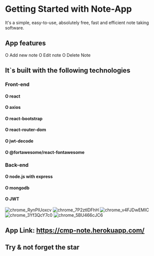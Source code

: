 # Getting Started with Note-App
It's a simple, easy-to-use, absolutely free, fast and efficient note taking software.

## App features
  O Add new note
  O Edit note
  O Delete Note
  
## It`s built with the following technologies
### Front-end
  #### O react
  #### O axios
  #### O react-bootstrap
  #### O react-router-dom
  #### O jwt-decode
  #### O @fortawesome/react-fontawesome
  
### Back-end
  #### O node.js with express
  #### O mongodb
  #### O JWT

![chrome_RynPlUoxcv](https://user-images.githubusercontent.com/76254195/184342649-39bbe2d2-b079-4994-ada8-9e89e05d484b.png)
![chrome_7P2ztlDFhH](https://user-images.githubusercontent.com/76254195/184342651-44a60db7-3863-42c0-8e2f-1031a8acba26.png)
![chrome_v4FJDwEMIC](https://user-images.githubusercontent.com/76254195/184342659-b7d7051d-082e-4a1b-a3c4-11654eb6a696.png)
![chrome_3Yf3QcY7c0](https://user-images.githubusercontent.com/76254195/184342661-d69e301c-df37-4ce3-960a-83aacfa421eb.png)
![chrome_5BU466cJC6](https://user-images.githubusercontent.com/76254195/184342669-d5f4c34f-27a2-43f8-ba95-8c8f29f523ff.png)

## App Link: https://cmp-note.herokuapp.com/
## Try & not forget the star

